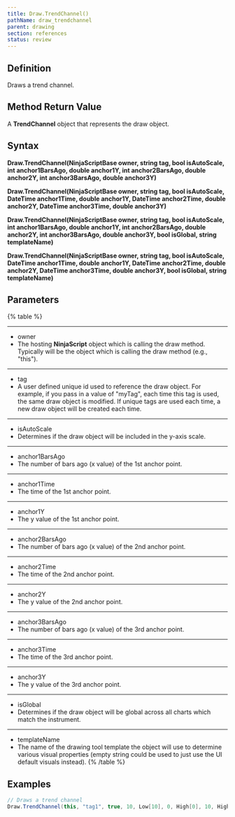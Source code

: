 ```yaml
---
title: Draw.TrendChannel()
pathName: draw_trendchannel
parent: drawing
section: references
status: review
---
```


## Definition

Draws a trend channel.

## Method Return Value

A **TrendChannel** object that represents the draw object.

## Syntax

**Draw.TrendChannel(NinjaScriptBase owner, string tag, bool isAutoScale, int anchor1BarsAgo, double anchor1Y, int anchor2BarsAgo, double anchor2Y, int anchor3BarsAgo, double anchor3Y)**  

**Draw.TrendChannel(NinjaScriptBase owner, string tag, bool isAutoScale, DateTime anchor1Time, double anchor1Y, DateTime anchor2Time, double anchor2Y, DateTime anchor3Time, double anchor3Y)**  

**Draw.TrendChannel(NinjaScriptBase owner, string tag, bool isAutoScale, int anchor1BarsAgo, double anchor1Y, int anchor2BarsAgo, double anchor2Y, int anchor3BarsAgo, double anchor3Y, bool isGlobal, string templateName)**  

**Draw.TrendChannel(NinjaScriptBase owner, string tag, bool isAutoScale, DateTime anchor1Time, double anchor1Y, DateTime anchor2Time, double anchor2Y, DateTime anchor3Time, double anchor3Y, bool isGlobal, string templateName)**

## Parameters

{% table %}

---

* owner
* The hosting **NinjaScript** object which is calling the draw method. Typically will be the object which is calling the draw method (e.g., "this").

---

* tag
* A user defined unique id used to reference the draw object. For example, if you pass in a value of "myTag", each time this tag is used, the same draw object is modified. If unique tags are used each time, a new draw object will be created each time.

---

* isAutoScale
* Determines if the draw object will be included in the y-axis scale.

---

* anchor1BarsAgo
* The number of bars ago (x value) of the 1st anchor point.

---

* anchor1Time
* The time of the 1st anchor point.

---

* anchor1Y
* The y value of the 1st anchor point.

---

* anchor2BarsAgo
* The number of bars ago (x value) of the 2nd anchor point.

---

* anchor2Time
* The time of the 2nd anchor point.

---

* anchor2Y
* The y value of the 2nd anchor point.

---

* anchor3BarsAgo
* The number of bars ago (x value) of the 3rd anchor point.

---

* anchor3Time
* The time of the 3rd anchor point.

---

* anchor3Y
* The y value of the 3rd anchor point.

---

* isGlobal
* Determines if the draw object will be global across all charts which match the instrument.

---

* templateName
* The name of the drawing tool template the object will use to determine various visual properties (empty string could be used to just use the UI default visuals instead).
{% /table %}

## Examples

```csharp
// Draws a trend channel
Draw.TrendChannel(this, "tag1", true, 10, Low[10], 0, High[0], 10, High[10] + 5 * TickSize);

```
